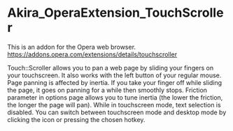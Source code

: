Akira_OperaExtension_TouchScroller
==================================
This is an addon for the Opera web browser.
https://addons.opera.com/extensions/details/touchscroller

Touch::Scroller allows you to pan a web page by sliding your fingers on your touchscreen. It also works with the left button of your regular mouse.
Page panning is affected by inertia. If you take your finger off while sliding the page, it goes on panning for a while then smoothly stops. Friction parameter in options page allows you to tune inertia (the lower the friction, the longer the page will pan).
While in touchscreen mode, text selection is disabled.
You can switch between touchscreen mode and desktop mode by clicking the icon or pressing the chosen hotkey.